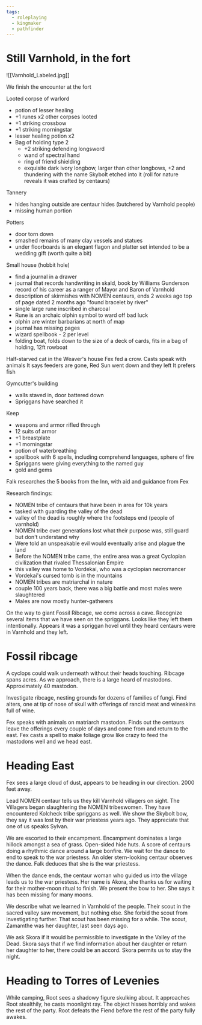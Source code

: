 ```yaml
---
tags:
  - roleplaying
  - kingmaker
  - pathfinder
---
```


# Still Varnhold, in the fort

![[Varnhold_Labeled.jpg]]

We finish the encounter at the fort 

Looted corpse of warlord
 - potion of lesser healing
 - +1 runes x2
other corpses looted
 - +1 striking crossbow
 - +1 striking morningstar
 - lesser healing potion x2
 - Bag of holding type 2
	 - +2 striking defending longsword
	 - wand of spectral hand
	 - ring of friend shielding
	 - exquisite dark ivory longbow, larger than other longbows, +2 and thundering with the name Skybolt etched into it (roll for nature reveals it was crafted by centaurs)

Tannery 
 - hides hanging outside are centaur hides (butchered by Varnhold people)
 - missing human portion

Potters
 - door torn down
 - smashed remains of many clay vessels and statues
 - under floorboards is an elegant flagon and platter set intended to be a wedding gift (worth quite a bit)

Small house (hobbit hole)
 - find a journal in a drawer
 - journal that records handwriting in skald, book by Williams Gunderson record of his career as a ranger of Mayor and Baron of Varnhold
 - description of skirmishes with NOMEN centaurs, ends 2 weeks ago top of page dated 2 months ago "found bracelet by river"
 - single large rune inscribed in charcoal
 - Rune is an archaic olphin symbol to ward off bad luck 
 - olphin are winter barbarians at north of map
 - journal has missing pages
 - wizard spellbook - 2 per level
 - folding boat, folds down to the size of a deck of cards, fits in a bag of holding, 12ft rowboat

Half-starved cat in the Weaver's house Fex fed a crow.
Casts speak with animals
It says feeders are gone, Red Sun went down and they left
It prefers fish

Gymcutter's building
- walls staved in, door battered down
- Spriggans have searched it

Keep
- weapons and armor rifled through
- 12 suits of armor
- +1 breastplate
- +1 morningstar
- potion of waterbreathing
- spellbook with 6 spells, including comprehend languages, sphere of fire
- Spriggans were giving everything to the named guy
- gold and gems

Falk researches the 5 books from the Inn, with aid and guidance from Fex

Research findings:
- NOMEN tribe of centaurs that have been in area for 10k years
- tasked with guarding the valley of the dead
- valley of the dead is roughly where the footsteps end (people of varnhold)
- NOMEN tribe over generations lost what their purpose was, still guard but don't understand why
- Were told an unspeakable evil would eventually arise and plague the land
- Before the NOMEN tribe came, the entire area was a great Cyclopian civilization that rivaled Thessalonian Empire
- this valley was home to Vordekai, who was a cyclopian necromancer
- Vordekai's cursed tomb is in the mountains
- NOMEN tribes are matriarchal in nature
- couple 100 years back, there was a big battle and most males were slaughtered
- Males are now mostly hunter-gatherers

On the way to giant Fossil Ribcage, we come across a cave. Recognize several items that we have seen on the spriggans. Looks like they left them intentionally. Appears it was a spriggan hovel until they heard centaurs were in Varnhold and they left. 

# Fossil ribcage

A cyclops could walk underneath without their heads touching. Ribcage spans acres. As we approach, there is a large heard of mastodons. Approximately 40 mastodon.

Investigate ribcage, nesting grounds for dozens of families of fungi. Find alters, one at tip of nose of skull with offerings of rancid meat and wineskins full of wine.

Fex speaks with animals on matriarch mastodon. Finds out the centaurs leave the offerings every couple of days and come from and return to the east. Fex casts a spell to make foliage grow like crazy to feed the mastodons well and we head east.

# Heading East

Fex sees a large cloud of dust, appears to be heading in our direction. 2000 feet away.

Lead NOMEN centaur tells us they kill Varnhold villagers on sight. The Villagers began slaughtering the NOMEN tribeswomen. They have encountered Kolcheck tribe spriggans as well. We show the Skybolt bow, they say it was lost by their war priestess years ago. They appreciate that one of us speaks Sylvan.

We are escorted to their encampment. Encampment dominates a large hillock amongst a sea of grass. Open-sided hide huts. A score of centaurs doing a rhythmic dance around a large bonfire. We wait for the dance to end to speak to the war priestess. An older stern-looking centaur observes the dance. Falk deduces that she is the war priestess.

When the dance ends, the centaur woman who guided us into the village leads us to the war priestess. Her name is Akora, she thanks us for waiting for their mother-moon ritual to finish. We present the bow to her. She says it has been missing for many moons.

We describe what we learned in Varnhold of the people. Their scout in the sacred valley saw movement, but nothing else. She forbid the scout from investigating further. That scout has been missing for a while. The scout, Zamamthe was her daughter, last seen days ago.

We ask Skora if it would be permissible to investigate in the Valley of the Dead. Skora says that if we find information about her daughter or return her daughter to her, there could be an accord. Skora permits us to stay the night.

# Heading to Torres of Levenies

While camping, Root sees a shadowy figure skulking about. It approaches Root stealthily, he casts moonlight ray. The object hisses horribly and wakes the rest of the party. Root defeats the Fiend before the rest of the party fully awakes.

